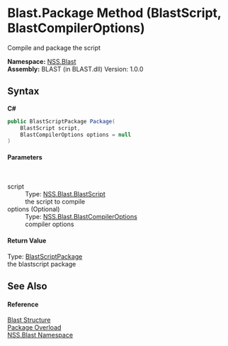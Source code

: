 # Blast.Package Method (BlastScript, BlastCompilerOptions)
 

Compile and package the script

**Namespace:**&nbsp;<a href="N_NSS_Blast">NSS.Blast</a><br />**Assembly:**&nbsp;BLAST (in BLAST.dll) Version: 1.0.0

## Syntax

**C#**<br />
``` C#
public BlastScriptPackage Package(
	BlastScript script,
	BlastCompilerOptions options = null
)
```


#### Parameters
&nbsp;<dl><dt>script</dt><dd>Type: <a href="T_NSS_Blast_BlastScript">NSS.Blast.BlastScript</a><br />the script to compile</dd><dt>options (Optional)</dt><dd>Type: <a href="T_NSS_Blast_BlastCompilerOptions">NSS.Blast.BlastCompilerOptions</a><br />compiler options</dd></dl>

#### Return Value
Type: <a href="T_NSS_Blast_BlastScriptPackage">BlastScriptPackage</a><br />the blastscript package

## See Also


#### Reference
<a href="T_NSS_Blast_Blast">Blast Structure</a><br /><a href="Overload_NSS_Blast_Blast_Package">Package Overload</a><br /><a href="N_NSS_Blast">NSS.Blast Namespace</a><br />